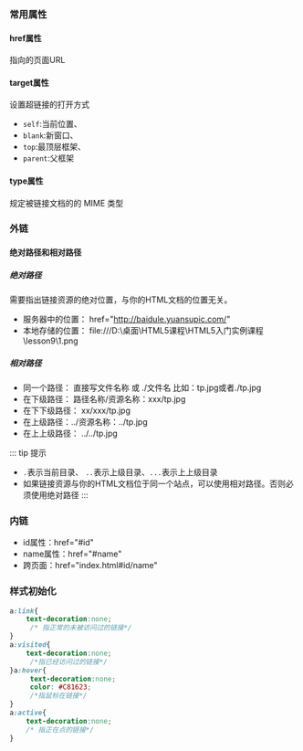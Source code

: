 
### 常用属性
#### href属性
指向的页面URL 
#### target属性
设置超链接的打开方式  
* `self`:当前位置、
* `blank`:新窗口、
* `top`:最顶层框架、
* `parent`:父框架

#### type属性
规定被链接文档的的 MIME 类型 

### 外链


#### 绝对路径和相对路径
##### 绝对路径
需要指出链接资源的绝对位置，与你的HTML文档的位置无关。      
* 服务器中的位置：
href="http://baidule.yuansupic.com/"
* 本地存储的位置：
file:///D:\桌面\HTML5课程\HTML5入门实例课程\lesson9\1.png
#####  相对路径
* 同一个路径： 直接写文件名称 或 ./文件名 比如：tp.jpg或者./tp.jpg 
* 在下级路径： 路径名称/资源名称：xxx/tp.jpg 
* 在下下级路径： xx/xxx/tp.jpg 
* 在上级路径：../资源名称：../tp.jpg
* 在上上级路径： ../../tp.jpg

::: tip 提示
* `.`表示当前目录、 `..`表示上级目录、`...`表示上上级目录
* 如果链接资源与你的HTML文档位于同一个站点，可以使用相对路径。否则必须使用绝对路径
:::

### 内链

* id属性：href="#id"
* name属性：href="#name"
* 跨页面：href="index.html#id/name"

### 样式初始化

```css
a:link{
    text-decoration:none;
     /* 指正常的未被访问过的链接*/
}
a:visited{
    text-decoration:none;
     /*指已经访问过的链接*/
}a:hover{
     text-decoration:none;
     color: #C81623;
     /*指鼠标在链接*/
}
a:active{
    text-decoration:none;
    /* 指正在点的链接*/
}
```
 